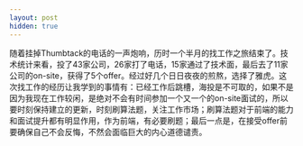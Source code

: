```yaml
---
layout: post
hidden: true
---
```

随着挂掉Thumbtack的电话的一声炮响，历时一个半月的找工作之旅结束了。技术统计来看，投了43家公司，26家打了电话，15家通过了技术面，最后去了11家公司的on-site，获得了5个offer。经过好几个日日夜夜的煎熬，选择了雅虎。这次找工作的经历让我学到的事情有：已经工作后跳槽，海投是不可取的，如果不是因为我现在工作较闲，是绝对不会有时间参加一个又一个的on-site面试的，所以要时刻保持建立的更新，时刻刷算法题，关注工作市场；刷算法题对于前端的能力和面试提升都有明显作用，作为前端，有必要刷题；最后一点是，在接受offer前要确保自己不会反悔，不然会面临巨大的内心道德谴责。
